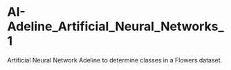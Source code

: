 # AI-Adeline_Artificial_Neural_Networks_1
Artificial Neural Network Adeline to determine classes in a Flowers dataset.
